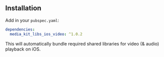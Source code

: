 ## Installation

Add in your `pubspec.yaml`:

```yaml
dependencies:
  media_kit_libs_ios_video: ^1.0.2
```

This will automatically bundle required shared libraries for video (& audio) playback on iOS.
